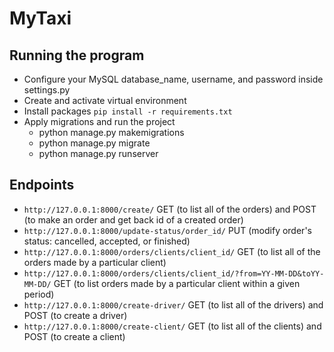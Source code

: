 # MyTaxi 
## Running the program
- Configure your MySQL database_name, username, and password inside settings.py
- Create and activate virtual environment
- Install packages ``pip install -r requirements.txt``
- Apply migrations and run the project
  - python manage.py makemigrations
  - python manage.py migrate
  - python manage.py runserver
## Endpoints
- ``http://127.0.0.1:8000/create/`` GET (to list all of the orders) and POST (to make an order and get back id of a created order)
- ``http://127.0.0.1:8000/update-status/order_id/`` PUT (modify order's status: cancelled, accepted, or finished)
- ``http://127.0.0.1:8000/orders/clients/client_id/`` GET (to list all of the orders made by a particular client)
- ``http://127.0.0.1:8000/orders/clients/client_id/?from=YY-MM-DD&toYY-MM-DD/`` GET (to list orders made by a particular client within a given period)
- ``http://127.0.0.1:8000/create-driver/`` GET (to list all of the drivers) and POST (to create a driver)
- ``http://127.0.0.1:8000/create-client/`` GET (to list all of the clients) and POST (to create a client)
